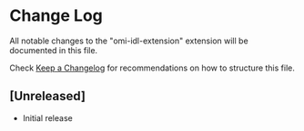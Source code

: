 # Change Log

All notable changes to the "omi-idl-extension" extension will be documented in this file.

Check [Keep a Changelog](http://keepachangelog.com/) for recommendations on how to structure this file.

## [Unreleased]

- Initial release